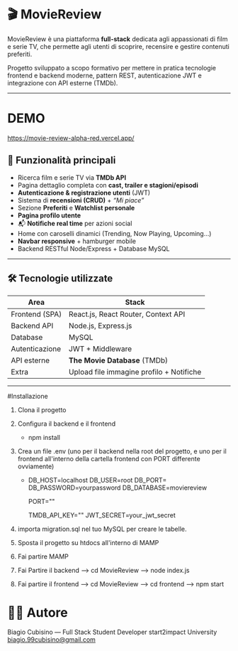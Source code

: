 # 🎬 MovieReview

MovieReview è una piattaforma **full-stack** dedicata agli appassionati di film e serie TV, che permette agli utenti di scoprire, recensire e gestire contenuti preferiti.

Progetto sviluppato a scopo formativo per mettere in pratica tecnologie frontend e backend moderne, pattern REST, autenticazione JWT e integrazione con API esterne (TMDb).

---

# DEMO 

https://movie-review-alpha-red.vercel.app/

## 🚀 Funzionalità principali

- Ricerca film e serie TV via **TMDb API**
- Pagina dettaglio completa con **cast, trailer e stagioni/episodi**
- **Autenticazione & registrazione utenti** (JWT)
- Sistema di **recensioni (CRUD)** + *“Mi piace”*
- Sezione **Preferiti** e **Watchlist personale**
- **Pagina profilo utente**
- 📬 **Notifiche real time** per azioni social
- Home con caroselli dinamici (Trending, Now Playing, Upcoming…)
- **Navbar responsive** + hamburger mobile
- Backend RESTful Node/Express + Database MySQL

---

## 🛠️ Tecnologie utilizzate

| Area               | Stack                                 |
|--------------------|----------------------------------------|
| Frontend (SPA)     | React.js, React Router, Context API     |
| Backend API        | Node.js, Express.js                    |
| Database           | MySQL                                  |
| Autenticazione     | JWT + Middleware                        |
| API esterne        | **The Movie Database** (TMDb)          |
| Extra              | Upload file immagine profilo + Notifiche|

---

#Installazione

1. Clona il progetto
2. Configura il backend e il frontend
   -  npm install
3. Crea un file .env (uno per il backend nella root del progetto, e uno per il frontend all'interno della cartella frontend con PORT differente ovviamente)
   - DB_HOST=localhost
     DB_USER=root
     DB_PORT=
     DB_PASSWORD=yourpassword
     DB_DATABASE=moviereview

     PORT=""


      TMDB_API_KEY=""
    JWT_SECRET=your_jwt_secret

4. importa migration.sql nel tuo MySQL per creare le tabelle.
5. Sposta il progetto su htdocs all'interno di MAMP
6. Fai partire MAMP
7. Fai Partire il backend --> cd MovieReview --> node index.js
8. Fai partire il frontend --> cd MovieReview --> cd frontend --> npm start

# 👨‍💻 Autore
Biagio Cubisino — Full Stack Student Developer
start2impact University
biagio.99cubisino@gmail.com



